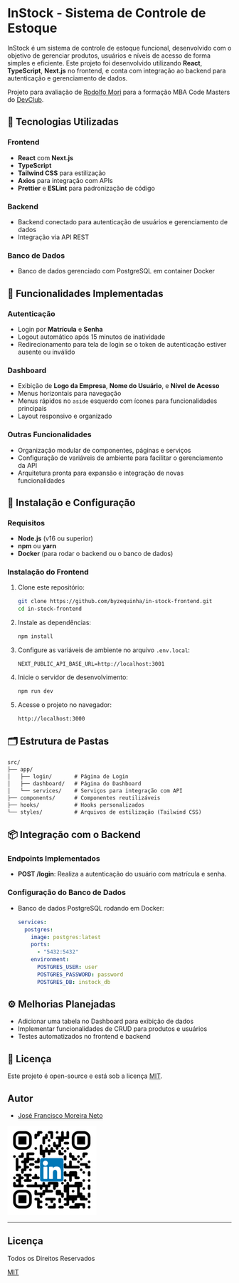 
# InStock - Sistema de Controle de Estoque

InStock é um sistema de controle de estoque funcional, desenvolvido com o objetivo de gerenciar produtos, usuários e níveis de acesso de forma simples e eficiente. Este projeto foi desenvolvido utilizando **React**, **TypeScript**, **Next.js** no frontend, e conta com integração ao backend para autenticação e gerenciamento de dados.

Projeto para avaliação de [Rodolfo Mori](https://www.linkedin.com/in/rodolfomori/) para a formação MBA Code Masters do [DevClub](https://www.linkedin.com/school/dev-club-devs/posts/?feedView=all).

## 🚀 Tecnologias Utilizadas

### Frontend
- **React** com **Next.js**
- **TypeScript**
- **Tailwind CSS** para estilização
- **Axios** para integração com APIs
- **Prettier** e **ESLint** para padronização de código

### Backend
- Backend conectado para autenticação de usuários e gerenciamento de dados
- Integração via API REST

### Banco de Dados
- Banco de dados gerenciado com PostgreSQL em container Docker

## 🌟 Funcionalidades Implementadas

### Autenticação
- Login por **Matrícula** e **Senha**
- Logout automático após 15 minutos de inatividade
- Redirecionamento para tela de login se o token de autenticação estiver ausente ou inválido

### Dashboard
- Exibição de **Logo da Empresa**, **Nome do Usuário**, e **Nível de Acesso**
- Menus horizontais para navegação
- Menus rápidos no `aside` esquerdo com ícones para funcionalidades principais
- Layout responsivo e organizado

### Outras Funcionalidades
- Organização modular de componentes, páginas e serviços
- Configuração de variáveis de ambiente para facilitar o gerenciamento da API
- Arquitetura pronta para expansão e integração de novas funcionalidades

## 🔧 Instalação e Configuração

### Requisitos
- **Node.js** (v16 ou superior)
- **npm** ou **yarn**
- **Docker** (para rodar o backend ou o banco de dados)

### Instalação do Frontend
1. Clone este repositório:
   ```bash
   git clone https://github.com/byzequinha/in-stock-frontend.git
   cd in-stock-frontend
   ```

2. Instale as dependências:
   ```bash
   npm install
   ```

3. Configure as variáveis de ambiente no arquivo `.env.local`:
   ```env
   NEXT_PUBLIC_API_BASE_URL=http://localhost:3001
   ```

4. Inicie o servidor de desenvolvimento:
   ```bash
   npm run dev
   ```

5. Acesse o projeto no navegador:
   ```
   http://localhost:3000
   ```

## 🗂️ Estrutura de Pastas

```plaintext
src/
├── app/
│   ├── login/       # Página de Login
│   ├── dashboard/   # Página do Dashboard
│   └── services/    # Serviços para integração com API
├── components/      # Componentes reutilizáveis
├── hooks/           # Hooks personalizados
└── styles/          # Arquivos de estilização (Tailwind CSS)
```

## 📦 Integração com o Backend

### Endpoints Implementados
- **POST /login**: Realiza a autenticação do usuário com matrícula e senha.

### Configuração do Banco de Dados
- Banco de dados PostgreSQL rodando em Docker:
  ```yaml
  services:
    postgres:
      image: postgres:latest
      ports:
        - "5432:5432"
      environment:
        POSTGRES_USER: user
        POSTGRES_PASSWORD: password
        POSTGRES_DB: instock_db
  ```

## ⚙️ Melhorias Planejadas
- Adicionar uma tabela no Dashboard para exibição de dados
- Implementar funcionalidades de CRUD para produtos e usuários
- Testes automatizados no frontend e backend

## 📝 Licença

Este projeto é open-source e está sob a licença [MIT](LICENSE).


## Autor

- [José Francisco Moreira Neto](https://github.com/byzequinha)

![Logo](https://github.com/byzequinha/byzequinha/blob/main/Linkedin%20_qrcode%20Zequinha%20200px.png)

---

## Licença

Todos os Direitos Reservados

[MIT](https://choosealicense.com/licenses/mit/)